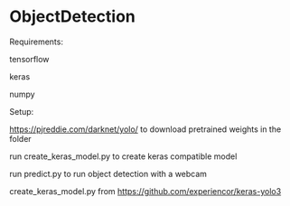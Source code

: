 # ObjectDetection

Requirements:

tensorflow

keras

numpy


Setup:

https://pjreddie.com/darknet/yolo/ to download pretrained weights in the folder

run create_keras_model.py to create keras compatible model

run predict.py to run object detection with a webcam



create_keras_model.py from https://github.com/experiencor/keras-yolo3
